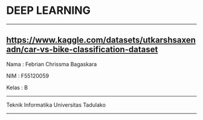 # DEEP LEARNING

-------------------------------------------------
https://www.kaggle.com/datasets/utkarshsaxenadn/car-vs-bike-classification-dataset
-------------------------------------------------

Nama  : Febrian Chrissma Bagaskara

NIM   : F55120059

Kelas : B

-------------------------------------------------

Teknik Informatika
Universitas Tadulako

-------------------------------------------------
